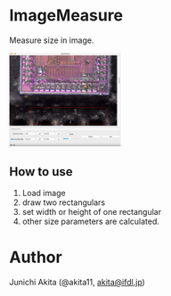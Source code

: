 # ImageMeasure

Measure size in image.

<img src="https://github.com/akita11/ImageMeasure/blob/main/screenshot.png" width="200px">

## How to use
1. Load image
2. draw two rectangulars
3. set width or height of one rectangular
4. other size parameters are calculated.

# Author

Junichi Akita (@akita11, akita@ifdl.jp)
